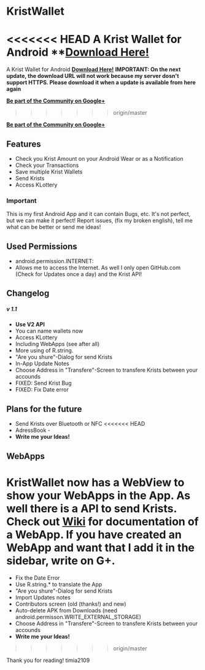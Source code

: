 # KristWallet
<<<<<<< HEAD
A Krist Wallet for Android **[Download Here!](https://github.com/timia2109/KristWallet/releases/download/v1.2/kristWallet.apk)
=======
A Krist Wallet for Android **[Download Here!](https://github.com/timia2109/KristWallet/releases/download/v1.0.1/kristWallet.apk)**
**IMPORTANT: On the next update, the download URL will not work because my server dosn't support HTTPS. Please download it when a update is available from here again**

**[Be part of the Community on Google+](https://plus.google.com/communities/110417735196001201854)**
>>>>>>> origin/master

**[Be part of the Community on Google+](https://plus.google.com/communities/110417735196001201854)**

## Features
 - Check you Krist Amount on your Android Wear or as a Notification
 - Check your Transactions
 - Save multiple Krist Wallets
 - Send Krists
 - Access KLottery

### Important
This is my first Android App and it can contain Bugs, etc. It's not perfect, but we can make it perfect! Report issues, (fix my broken english), tell me what can be better or send me ideas!

## Used Permissions
 - android.permission.INTERNET:
  - Allows me to access the Internet. As well I only open GitHub.com (Check for Updates once a day) and the Krist API!
 
## Changelog
##### v 1.1
 - **Use V2 API**
 - You can name wallets now
 - Access KLottery
 - Including WebApps (see after all)
 - More using of R.string.
 - "Are you shure"-Dialog for send Krists
 - In-App Update Notes
 - Choose Address in "Transfere"-Screen to transfere Krists between your accounds
 - FIXED: Send Krist Bug
 - FIXED: Fix Date error

## Plans for the future
 - Send Krists over Bluetooth or NFC
<<<<<<< HEAD
 - AdressBook - 
 - **Write me your Ideas!**

## WebApps
KristWallet now has a WebView to show your WebApps in the App. As well there is a API to send Krists. Check out [Wiki](https://github.com/timia2109/KristWallet/wiki/WebApps) for documentation of a WebApp.
If you have created an WebApp and want that I add it in the sidebar, write on G+.
=======
 - Fix the Date Error
 - Use R.string.* to translate the App
 - "Are you shure"-Dialog for send Krists
 - Import Updates notes
 - Contributors screen (old (thanks!) and new)
 - Auto-delete APK from Downloads (need android.permisson.WRITE_EXTERNAL_STORAGE)
 - Choose Address in "Transfere"-Screen to transfere Krists between your accounds
 - **Write me your Ideas!**
>>>>>>> origin/master

Thank you for reading!
timia2109